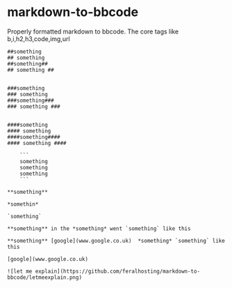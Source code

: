 markdown-to-bbcode
==================

Properly formatted markdown to bbcode. The core tags like b,i,h2,h3,code,img,url

```
##something
## something
##something##
## something ##


###something
### something
###something###
### something ###


####something
#### something
####something####
#### something ####

	```
	something
	something
	something
	```

**something**

*somethin*

`something`

**something** in the *something* went `something` like this

**something** [google](www.google.co.uk)  *something* `something` like this

[google](www.google.co.uk)

![let me explain](https://github.com/feralhosting/markdown-to-bbcode/letmeexplain.png)
```
